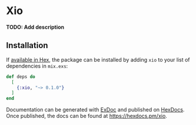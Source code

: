 # Xio

**TODO: Add description**

## Installation

If [available in Hex](https://hex.pm/docs/publish), the package can be installed
by adding `xio` to your list of dependencies in `mix.exs`:

```elixir
def deps do
  [
    {:xio, "~> 0.1.0"}
  ]
end
```

Documentation can be generated with [ExDoc](https://github.com/elixir-lang/ex_doc)
and published on [HexDocs](https://hexdocs.pm). Once published, the docs can
be found at <https://hexdocs.pm/xio>.

